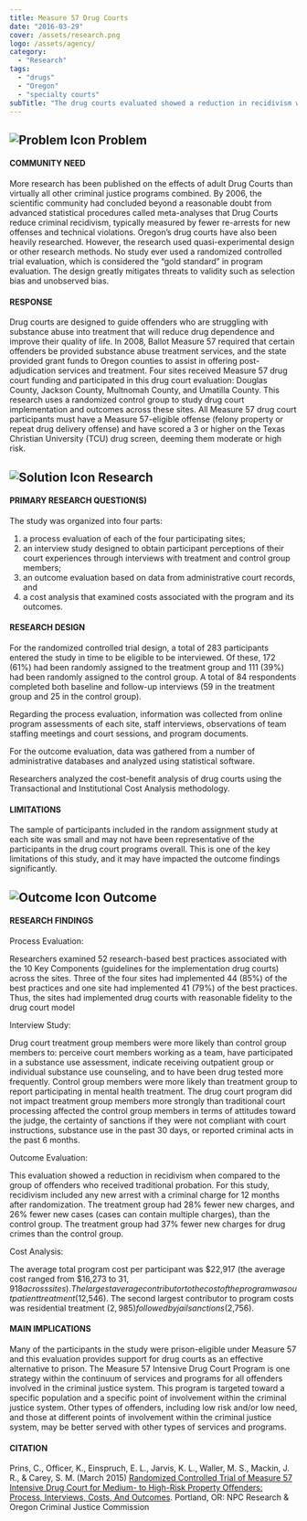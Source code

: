 ```yaml
---
title: Measure 57 Drug Courts
date: "2016-03-29"
cover: /assets/research.png
logo: /assets/agency/
category:
  - "Research"
tags:
  - "drugs"
  - "Oregon"
  - "specialty courts"
subTitle: "The drug courts evaluated showed a reduction in recidivism when compared to offenders who received traditional probation."
---
```

## ![Problem Icon](https://github.com/google/material-design-icons/raw/master/alert/1x_web/ic_error_outline_black_48dp.png "Problem") Problem

#### COMMUNITY NEED

More research has been published on the effects of adult Drug Courts than virtually all other criminal justice programs combined. By 2006, the scientific community had concluded beyond a reasonable doubt from advanced statistical procedures called meta-analyses that Drug Courts reduce criminal recidivism, typically measured by fewer re-arrests for new offenses and technical violations. Oregon’s drug courts have also been heavily researched. However, the research used quasi-experimental design or other research methods. No study ever used a randomized controlled trial evaluation, which is considered the “gold standard” in program evaluation. The design greatly mitigates threats to validity such as selection bias and unobserved bias.

#### RESPONSE

Drug courts are designed to guide offenders who are struggling with substance abuse into treatment that will reduce drug dependence and improve their quality of life. In 2008, Ballot Measure 57 required that certain offenders be provided substance abuse treatment services, and the state provided grant funds to Oregon counties to assist in offering post-adjudication services and treatment. Four sites received Measure 57 drug court funding and participated in this drug court evaluation: Douglas County, Jackson County, Multnomah County, and Umatilla County. This research uses a randomized control group to study drug court implementation and outcomes across these sites. All Measure 57 drug court participants must have a Measure 57-eligible offense (felony property or repeat drug delivery offense) and have scored a 3 or higher on the Texas Christian University (TCU) drug screen, deeming them moderate or high risk.

## ![Solution Icon](https://github.com/google/material-design-icons/raw/master/action/1x_web/ic_lightbulb_outline_black_48dp.png "Solution") Research

#### PRIMARY RESEARCH QUESTION(S)

The study was organized into four parts:
1. a process evaluation of each of the four participating sites;
2. an interview study designed to obtain participant perceptions of their court experiences through interviews with treatment and control group members;
3. an outcome evaluation based on data from administrative court records, and
4. a cost analysis that examined costs associated with the program and its outcomes.

#### RESEARCH DESIGN

For the randomized controlled trial design, a total of 283 participants entered the study in time to be eligible to be interviewed. Of these, 172 (61%) had been randomly assigned to the treatment group and 111 (39%) had been randomly assigned to the control group. A total of 84 respondents completed both baseline and follow-up interviews (59 in the treatment group and 25 in the control group).

Regarding the process evaluation, information was collected from online program assessments of each site, staff interviews, observations of team staffing meetings and court sessions, and program documents.

For the outcome evaluation, data was gathered from a number of administrative databases and analyzed using statistical software.

Researchers analyzed the cost-benefit analysis of drug courts using the Transactional and Institutional Cost Analysis methodology.

#### LIMITATIONS

The sample of participants included in the random assignment study at each site was small and may not have been representative of the participants in the drug court programs overall. This is one of the key limitations of this study, and it may have impacted the outcome findings significantly.

## ![Outcome Icon](https://github.com/google/material-design-icons/raw/master/action/1x_web/ic_view_list_black_48dp.png "Outcome") Outcome

#### RESEARCH FINDINGS

Process Evaluation:

Researchers examined 52 research-based best practices associated with the 10 Key Components (guidelines for the implementation drug courts) across the sites. Three of the four sites had implemented 44 (85%) of the best practices and one site had implemented 41 (79%) of the best practices. Thus, the sites had implemented drug courts with reasonable fidelity to the drug court model

Interview Study:

Drug court treatment group members were more likely than control group members to: perceive court members working as a team, have participated in a substance use assessment, indicate receiving outpatient group or individual substance use counseling, and to have been drug tested more frequently.
Control group members were more likely than treatment group to report participating in mental health treatment.
The drug court program did not impact treatment group members more strongly than traditional court processing affected the control group members in terms of attitudes toward the judge, the certainty of sanctions if they were not compliant with court instructions, substance use in the past 30 days, or reported criminal acts in the past 6 months.

Outcome Evaluation:

This evaluation showed a reduction in recidivism when compared to the group of offenders who received traditional probation. For this study, recidivism included any new arrest with a criminal charge for 12 months after randomization. The treatment group had 28% fewer new charges, and 26% fewer new cases (cases can contain multiple charges), than the control group. The treatment group had 37% fewer new charges for drug crimes than the control group.

Cost Analysis:

The average total program cost per participant was $22,917 (the average cost ranged from $16,273 to $31,918 across sites). The largest average contributor to the cost of the program was outpatient treatment ($12,546). The second largest contributor to program costs was residential treatment ($2,985) followed by jail sanctions ($2,756).

#### MAIN IMPLICATIONS

Many of the participants in the study were prison-eligible under Measure 57 and this evaluation provides support for drug courts as an effective alternative to prison. The Measure 57 Intensive Drug Court Program is one strategy within the continuum of services and programs for all offenders involved in the criminal justice system. This program is targeted toward a specific population and a specific point of involvement within the criminal justice system. Other types of offenders, including low risk and/or low need, and those at different points of involvement within the criminal justice system, may be better served with other types of services and programs.

#### CITATION
Prins, C., Officer, K., Einspruch, E. L., Jarvis, K. L., Waller, M. S., Mackin, J. R., & Carey, S. M. (March 2015) [Randomized Controlled Trial of Measure 57 Intensive Drug Court for Medium- to High-Risk Property Offenders: Process, Interviews, Costs, And Outcomes](http://npcresearch.com/wp-content/uploads/CJC_and_NPC_M57_drug_court_eval_March_20_2015.pdf). Portland, OR: NPC Research & Oregon Criminal Justice Commission
